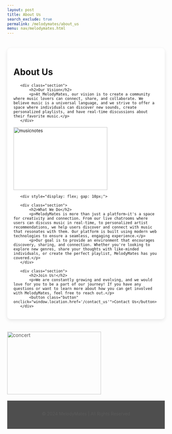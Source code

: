 ```yaml
---
layout: post
title: About Us
search_exclude: true
permalink: /melodymates/about_us
menu: nav/melodymates.html
---
```


<html lang="en">
   <meta charset="UTF-8">
   <meta name="viewport" content="width=device-width, initial-scale=1.0">
   <title>About Us - MelodyMates</title>
   <!-- Google Font for Elegant Typography -->
   <link href="https://fonts.googleapis.com/css2?family=Poppins:wght@300;400;600&display=swap" rel="stylesheet">
   <style>
       /* Base Styles */
        {
           background-color: #f3f4f9; /* Soft Pastel Blue Background */
           color: #4e4e4e; /* Dark Gray Text */
           font-family: 'Poppins', sans-serif;
           margin: 0;
           padding: 0;
           line-height: 1.6;
       }

       h1, h2 {
           color: #3f7cac; /* Pastel Blue */
           font-weight: 600;
           margin-bottom: 15px;
       }

       p {
           font-size: 1.1em;
           color: #5a5a5a; /* Light Gray Text */
           margin-bottom: 20px;
       }

       .container {
           max-width: 1000px;
           margin: 40px auto;
           padding: 20px;
           background-color: #ffffff; /* White Background for Content */
           border-radius: 10px;
           box-shadow: 0 4px 12px rgba(0, 0, 0, 0.1);
       }

       .section {
           margin-bottom: 40px;
           padding: 20px;
           background-color: #ffd1dc; /* Pastel Pink Background for Sections */
           color: #333;
           border-radius: 10px;
       }

       .section h2 {
           color: #9c27b0; /* Pastel Purple for Sub-headers */
       }

       .button {
           background-color: #4caf50; /* Pastel Green Button */
           border: none;
           padding: 10px 20px;
           color: white;
           font-size: 1.1em;
           border-radius: 5px;
           cursor: pointer;
           transition: background 0.3s ease, transform 0.3s ease;
       }

       .button:hover {
           background-color: #388e3c; /* Darker Green on Hover */
           transform: scale(1.05);
       }

       .footer {
           text-align: center;
           padding: 20px;
           background-color: #4e4e4e; /* Dark Gray Footer */
           color: white;
           font-size: 0.9em;
       }

       /* Responsive Design */
       @media screen and (max-width: 768px) {
           .container {
               padding: 15px;
           }

           .button {
               width: 100%;
               padding: 12px;
               font-size: 1.2em;
           }
       }
   </style>
   <div class="container">
       <h1>About Us</h1>

       <div class="section">
           <h2>Our Vision</h2>
           <p>At MelodyMates, our vision is to create a community where music lovers can connect, share, and collaborate. We believe music is a universal language, and we strive to offer a space where individuals can discover new sounds, create personalized playlists, and have real-time discussions about their favorite music.</p>
       </div>

<img alt="musicnotes" src="/sprint4_frontend/images/musicnotes.jpg" width="300" height="200"> 


       <div style="display: flex; gap: 10px;">

       <div class="section">
           <h2>What We Do</h2>
           <p>MelodyMates is more than just a platform—it's a space for creativity and connection. From our live chatrooms where users can discuss music in real-time, to personalized artist recommendations, we help users discover and connect with music that resonates with them. Our platform is built using modern web technologies to ensure a seamless, engaging experience.</p>
           <p>Our goal is to provide an environment that encourages discovery, sharing, and connection. Whether you're looking to explore new genres, share your thoughts with like-minded individuals, or create the perfect playlist, MelodyMates has you covered.</p>
       </div>

       <div class="section">
           <h2>Join Us!</h2>
           <p>We are constantly growing and evolving, and we would love for you to be a part of our journey! If you have any questions or want to learn more about how you can get involved with MelodyMates, feel free to reach out.</p>
           <button class="button" onclick="window.location.href='/contact_us'">Contact Us</button>
       </div>
   </div>

<img alt="concert" src="/sprint4_frontend/images/concert.jpg" width="300" height="200"> </div>

   <div class="footer">
       <p>&copy; 2024 MelodyMates | All Rights Reserved</p>
   </div>
</html>


